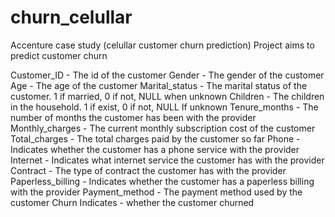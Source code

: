 # churn_celullar
Accenture case study (celullar customer churn prediction)
Project aims to predict customer churn

Customer_ID - The id of the customer
Gender - The gender of the customer
Age - The age of the customer
Marital_status - The marital status of the customer. 1 if married, 0 if not, NULL when unknown
Children - The children in the household. 1 if exist, 0 if not, NULL If unknown
Tenure_months - The number of months the customer has been with the provider
Monthly_charges - The current monthly subscription cost of the customer
Total_charges - The total charges paid by the customer so far
Phone - Indicates whether the customer has a phone service with the provider
Internet - Indicates what internet service the customer has with the provider
Contract - The type of contract the customer has with the provider
Paperless_billing - Indicates whether the customer has a paperless billing with the provider
Payment_method - The payment method used by the customer
Churn Indicates - whether the customer churned
